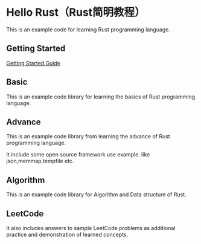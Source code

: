 # Hello Rust（Rust简明教程）
 
This is an example code for learning Rust programming language.

## Getting Started

[Getting Started Guide](https://github.com/savechina/hello-rust/blob/master/docs/getting-started.md)

## Basic

This is an example code library for learning the basics of Rust programming language. 

## Advance

This is an example code library from learning the advance of Rust programming language.

It include some open source framework use example. like json,memmap,tempfile etc.

## Algorithm

This is an example code library for Algorithm and Data structure of Rust.

## LeetCode

It also includes answers to sample LeetCode problems as additional practice and demonstration of learned concepts.


 
